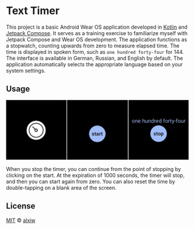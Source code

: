 # Text Timer

This project is a basic Android Wear OS application developed in [Kotlin](https://github.com/JetBrains/kotlin) and [Jetpack Compose](https://developer.android.com/compose). It serves as a training exercise to familiarize myself with Jetpack Compose and Wear OS development. The application functions as a stopwatch, counting upwards from zero to measure elapsed time. The time is displayed in spoken form, such as `one hundred forty-four` for 144. The interface is available in German, Russian, and English by default. The application automatically selects the appropriate language based on your system settings.

## Usage

<img src="img/sample.png" alt="drawing" width="500"/>

When you stop the timer, you can continue from the point of stopping by clicking on the start. At the expiration of 1000 seconds, the timer will stop, and then you can start again from zero. You can also reset the time by double-tapping on a blank area of the screen.

## License

[MIT](LICENSE) © [alxiw](https://github.com/alxiw)
